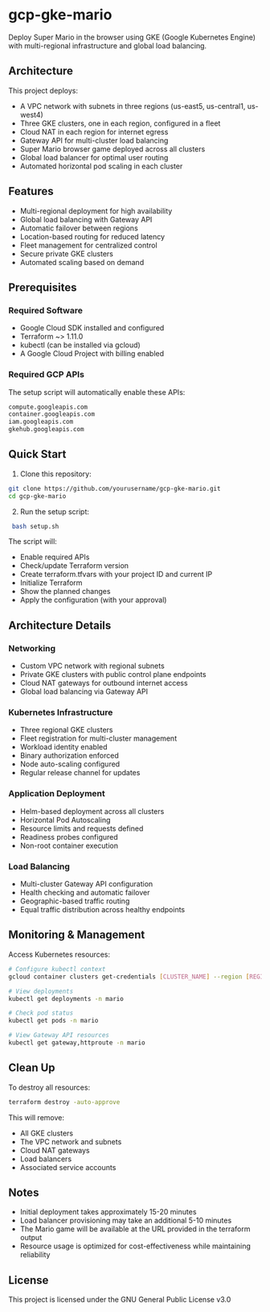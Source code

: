 # gcp-gke-mario

Deploy Super Mario in the browser using GKE (Google Kubernetes Engine) with multi-regional infrastructure and global load balancing.

## Architecture

This project deploys:

- A VPC network with subnets in three regions (us-east5, us-central1, us-west4)
- Three GKE clusters, one in each region, configured in a fleet
- Cloud NAT in each region for internet egress
- Gateway API for multi-cluster load balancing
- Super Mario browser game deployed across all clusters
- Global load balancer for optimal user routing
- Automated horizontal pod scaling in each cluster

## Features

- Multi-regional deployment for high availability
- Global load balancing with Gateway API
- Automatic failover between regions
- Location-based routing for reduced latency
- Fleet management for centralized control
- Secure private GKE clusters
- Automated scaling based on demand

## Prerequisites

### Required Software

- Google Cloud SDK installed and configured
- Terraform ~> 1.11.0
- kubectl (can be installed via gcloud)
- A Google Cloud Project with billing enabled

### Required GCP APIs

The setup script will automatically enable these APIs:

```bash
compute.googleapis.com
container.googleapis.com
iam.googleapis.com
gkehub.googleapis.com
```

## Quick Start

1. Clone this repository:

```bash
git clone https://github.com/yourusername/gcp-gke-mario.git
cd gcp-gke-mario
```

2. Run the setup script:

```bash
 bash setup.sh
```

The script will:

- Enable required APIs
- Check/update Terraform version
- Create terraform.tfvars with your project ID and current IP
- Initialize Terraform
- Show the planned changes
- Apply the configuration (with your approval)

## Architecture Details

### Networking

- Custom VPC network with regional subnets
- Private GKE clusters with public control plane endpoints
- Cloud NAT gateways for outbound internet access
- Global load balancing via Gateway API

### Kubernetes Infrastructure

- Three regional GKE clusters
- Fleet registration for multi-cluster management
- Workload identity enabled
- Binary authorization enforced
- Node auto-scaling configured
- Regular release channel for updates

### Application Deployment

- Helm-based deployment across all clusters
- Horizontal Pod Autoscaling
- Resource limits and requests defined
- Readiness probes configured
- Non-root container execution

### Load Balancing

- Multi-cluster Gateway API configuration
- Health checking and automatic failover
- Geographic-based traffic routing
- Equal traffic distribution across healthy endpoints

## Monitoring & Management

Access Kubernetes resources:

```bash
# Configure kubectl context
gcloud container clusters get-credentials [CLUSTER_NAME] --region [REGION]

# View deployments
kubectl get deployments -n mario

# Check pod status
kubectl get pods -n mario

# View Gateway API resources
kubectl get gateway,httproute -n mario
```

## Clean Up

To destroy all resources:

```bash
terraform destroy -auto-approve
```

This will remove:

- All GKE clusters
- The VPC network and subnets
- Cloud NAT gateways
- Load balancers
- Associated service accounts

## Notes

- Initial deployment takes approximately 15-20 minutes
- Load balancer provisioning may take an additional 5-10 minutes
- The Mario game will be available at the URL provided in the terraform output
- Resource usage is optimized for cost-effectiveness while maintaining reliability

## License

This project is licensed under the GNU General Public License v3.0
